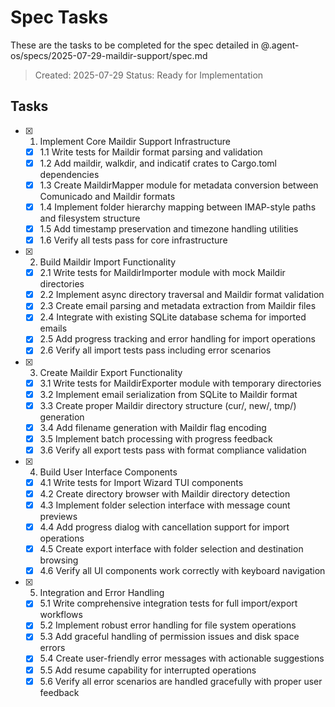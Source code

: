 # Spec Tasks

These are the tasks to be completed for the spec detailed in @.agent-os/specs/2025-07-29-maildir-support/spec.md

> Created: 2025-07-29
> Status: Ready for Implementation

## Tasks

- [x] 1. Implement Core Maildir Support Infrastructure
  - [x] 1.1 Write tests for Maildir format parsing and validation
  - [x] 1.2 Add maildir, walkdir, and indicatif crates to Cargo.toml dependencies
  - [x] 1.3 Create MaildirMapper module for metadata conversion between Comunicado and Maildir formats
  - [x] 1.4 Implement folder hierarchy mapping between IMAP-style paths and filesystem structure
  - [x] 1.5 Add timestamp preservation and timezone handling utilities
  - [x] 1.6 Verify all tests pass for core infrastructure

- [x] 2. Build Maildir Import Functionality
  - [x] 2.1 Write tests for MaildirImporter module with mock Maildir directories
  - [x] 2.2 Implement async directory traversal and Maildir format validation
  - [x] 2.3 Create email parsing and metadata extraction from Maildir files
  - [x] 2.4 Integrate with existing SQLite database schema for imported emails
  - [x] 2.5 Add progress tracking and error handling for import operations
  - [x] 2.6 Verify all import tests pass including error scenarios

- [x] 3. Create Maildir Export Functionality
  - [x] 3.1 Write tests for MaildirExporter module with temporary directories
  - [x] 3.2 Implement email serialization from SQLite to Maildir format
  - [x] 3.3 Create proper Maildir directory structure (cur/, new/, tmp/) generation
  - [x] 3.4 Add filename generation with Maildir flag encoding
  - [x] 3.5 Implement batch processing with progress feedback
  - [x] 3.6 Verify all export tests pass with format compliance validation

- [x] 4. Build User Interface Components
  - [x] 4.1 Write tests for Import Wizard TUI components
  - [x] 4.2 Create directory browser with Maildir directory detection
  - [x] 4.3 Implement folder selection interface with message count previews
  - [x] 4.4 Add progress dialog with cancellation support for import operations
  - [x] 4.5 Create export interface with folder selection and destination browsing
  - [x] 4.6 Verify all UI components work correctly with keyboard navigation

- [x] 5. Integration and Error Handling
  - [x] 5.1 Write comprehensive integration tests for full import/export workflows
  - [x] 5.2 Implement robust error handling for file system operations
  - [x] 5.3 Add graceful handling of permission issues and disk space errors
  - [x] 5.4 Create user-friendly error messages with actionable suggestions
  - [x] 5.5 Add resume capability for interrupted operations
  - [x] 5.6 Verify all error scenarios are handled gracefully with proper user feedback